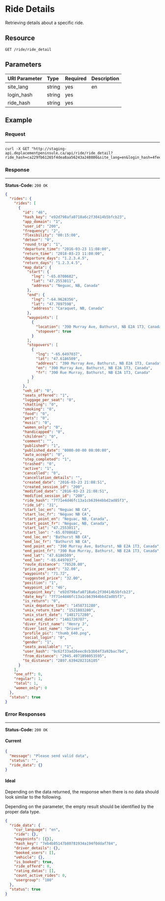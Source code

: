 # Ride Details

Retrieving details about a specific ride.

## Resource

```
GET /ride/ride_detail
```

## Parameters


| URI Parameter | Type   | Required | Description |
|:--------------|:-------|:---------|:------------|
| site_lang     | string | yes      | en          |
| login_hash    | string | yes      |             |
| ride_hash     | string | yes      |             |

<!--Comments : search_from or search_to, either any of the one is only required.
Comments : (to_lat & to_lng) or (from_lat & from_lng), either any of the one is only required.
-->

## Example

### Request
***

```curl
curl -X GET "http://staging-api.deplacementpeninsule.ca/api/ride/ride_detail?ride_hash=ca229fb61265f4dea8aa56243a248886&site_lang=en&login_hash=4fee9065a6c6365ddef03cc5102e67fe"
```

### Response
***

**Status-Code:** ```200 OK```

```json
{
  "rides": {
    "rides": [
      {
        "id": "46",
        "hash_key": "e92d798afa0718a6c2f30414b5bfcb23",
        "app_domain": "1",
        "user_id": "200",
        "frequency": "2",
        "flexibility": "00:15:00",
        "detour": "0",
        "round_trip": "1",
        "departure_time": "2016-03-23 11:08:00",
        "return_time": "2018-03-23 11:08:00",
        "departure_days": "1.2.3.4.5",
        "return_days": "1.2.3.4.5",
        "map_data": {
          "start": {
            "lng": "-65.0708682",
            "lat": "47.2553011",
            "address": "Neguac, NB, Canada"
          },
          "end": {
            "lng": "-64.9628356",
            "lat": "47.7897598",
            "address": "Caraquet, NB, Canada"
          },
          "waypoints": [
            {
              "location": "390 Murray Ave, Bathurst, NB E2A 1T3, Canada",
              "stopover": true
            }
          ],
          "stopovers": [
            {
              "lng": "-65.6497037",
              "lat": "47.6186509",
              "address": "390 Murray Ave, Bathurst, NB E2A 1T3, Canada",
              "en": "390 Murray Ave, Bathurst, NB E2A 1T3, Canada",
              "fr": "390 Rue Murray, Bathurst, NB E2A 1T3, Canada"
            }
          ]
        },
        "veh_id": "0",
        "seats_offered": "1",
        "luggage_per_seat": "0",
        "chatting": "0",
        "smoking": "0",
        "food": "0",
        "pets": "0",
        "music": "0",
        "women_only": "0",
        "handicapped": "0",
        "children": "0",
        "comment": "",
        "published": "1",
        "published_date": "0000-00-00 00:00:00",
        "auto_accept": "0",
        "step_completed": "1",
        "trashed": "0",
        "active": "1",
        "cancelled": "0",
        "cancellation_details": "",
        "created_date": "2016-03-23 21:08:51",
        "created_session_id": "200",
        "modified_date": "2016-03-23 21:08:51",
        "modified_session_id": "200",
        "ride_hash": "7f71e4d46fc13a1cb63944bbd2ad85f3",
        "ride_id": "31",
        "start_loc_en": "Neguac NB CA",
        "start_loc_fr": "Néguac NB CA",
        "start_point_en": "Neguac, NB, Canada",
        "start_point_fr": "Néguac, NB, Canada",
        "start_lat": "47.2553011",
        "start_lon": "-65.0708682",
        "end_loc_en": "Bathurst NB CA",
        "end_loc_fr": "Bathurst NB CA",
        "end_point_en": "390 Murray Ave, Bathurst, NB E2A 1T3, Canada",
        "end_point_fr": "390 Rue Murray, Bathurst, NB E2A 1T3, Canada",
        "end_lat": "47.6186509",
        "end_lon": "-65.6497037",
        "route_distance": "78520.00",
        "price_per_seat": "32.00",
        "waypoints": "71.72",
        "suggested_price": "32.00",
        "position": "1",
        "waypoint_id": "46",
        "waypoint_key": "e92d798afa0718a6c2f30414b5bfcb23",
        "date_key": "7f71e4d46fc13a1cb63944bbd2ad85f3",
        "is_return": "0",
        "unix_depature_time": "1458731280",
        "unix_return_time": "1521803280",
        "unix_start_date": "1481717280",
        "unix_end_date": "1481720707",
        "diver_first_name": "Henry J",
        "diver_last_name": "Driver",
        "profile_pic": "thumb_640.png",
        "social_login": "0",
        "gender": "1",
        "seats_available": "1",
        "user_hash": "9c62f33ad26eec8cb3b04f3a92bac7bd",
        "from_distance": "2945.4971898053595",
        "to_distance": "2897.6394282316105"
      }
    ],
    "one_off": 0,
    "regular": 1,
    "total": 1,
    "women_only": 0
  },
  "status": true
}
```


### Error Responses
***

**Status-Code:** ```200 OK```
#### Current

```json
{
  "message": "Please send valid data",
  "status": "",
  "ride_data": {}
}
```

#### Ideal

Depending on the data returned, the response when there is no data should look similar to the following.

Depending on the parameter, the empty result should be identified by the proper data type.

```json
{
  "ride_data": {
    "cur_language": "en",
    "ride": {},
    "waypoints": [{}],
    "hash_key": "7eb4b85147b80781934a194f0ddaf784",
    "driver_details": {},
    "booked_users": [],
    "vehicle": {},
    "is_booked": true,
    "ride_offerd": 0,
    "rating_datas": [],
    "count_active_rides": 0,
    "usergroup": "100"
  },
  "status": true
}
```
